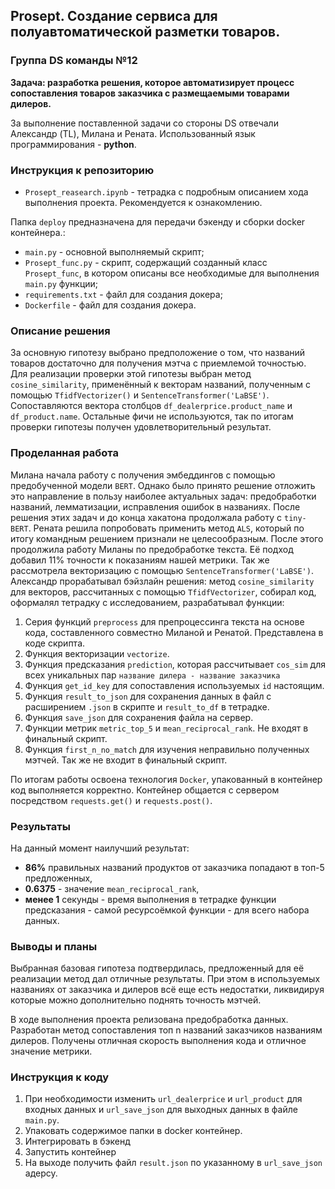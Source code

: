 ## Prosept. Cоздание сервиса для полуавтоматической разметки товаров.

### Группа DS команды №12 

**Задача: разработка решения, которое автоматизирует процесс сопоставления товаров заказчика с размещаемыми товарами дилеров.**

За выполнение поставленной задачи со стороны DS отвечали Александр (TL), Милана и Рената. Использованный язык программирования - **python**.

### Инструкция к репозиторию

* `Prosept_reasearch.ipynb` - тетрадка с подробным описанием хода выполнения проекта. Рекомендуется к ознакомлению.
  
Папка `deploy` предназначена для передачи бэкенду и сборки docker контейнера.:
* `main.py` - основной выполняемый скрипт;
* `Prosept_func.py` - скрипт, содержащий созданный класс `Prosept_func`, в котором описаны все необходимые для выполнения `main.py` функции;
* `requirements.txt` - файл для создания докера;
* `Dockerfile` - файл для создания докера.

### Описание решения

За основную гипотезу выбрано предположение о том, что названий товаров достаточно для получения мэтча с приемлемой точностью. Для реализации проверки этой гипотезы выбран метод `cosine_similarity`, применённый к векторам названий, полученным с помощью `TfidfVectorizer()` и `SentenceTransformer('LaBSE')`. Сопоставляются вектора столбцов `df_dealerprice.product_name` и `df_product.name`. Остальные фичи не используются, так по итогам проверки гипотезы получен удовлетворительный результат.

### Проделанная работа

Милана начала работу с получения эмбеддингов с помощью предобученной модели `BERT`. Однако было принято решение отложить это направление в пользу наиболее актуальных задач: предобработки названий, лемматизации, исправления ошибок в названиях. После решения этих задач и до конца хакатона  продолжала работу с `tiny-BERT`. Рената решила попробовать применить метод `ALS`, который по итогу командным решением признали не целесообразным. После этого продолжила работу Миланы по предобработке текста. Её подход добавил 11% точности к показаниям нашей метрики. Так же рассмотрела векторизацию с помощью `SentenceTransformer('LaBSE')`. Александр прорабатывал бэйзлайн решения: метод `cosine_similarity` для векторов, рассчитанных с помощью `TfidfVectorizer`, собирал код, оформалял тетрадку с исследованием, разрабатывал функции:
1. Серия функций `preprocess` для препроцессинга текста на основе кода, составленного совместно Миланой и Ренатой. Представлена в коде скрипта.
2. Функция векторизации `vectorize`.
3. Функция предсказания `prediction`, которая рассчитывает `cos_sim` для всех уникальных пар `название дилера - название заказчика`
4. Функция `get_id_key` для сопоставления используемых `id` настоящим.
5. Функция `result_to_json` для сохранения данных в файл с расширением `.json` в скрипте и `result_to_df` в тетрадке.
6. Функция `save_json` для сохранения файла на сервер.
7. Функции метрик `metric_top_5` и `mean_reciprocal_rank`. Не входят в финальный скрипт.
8. Функция `first_n_no_match` для изучения неправильно полученных мэтчей. Так же не входит в финальный скрипт.

По итогам работы освоена технология `Docker`, упакованный в контейнер код выполняется корректно. Контейнер общается с сервером посредством `requests.get()` и `requests.post()`.

### Результаты

На данный момент наилучший результат: 
- **86%** правильных названий продуктов от заказчика попадают в топ-5 предложенных, <br>
- **0.6375** - значение `mean_reciprocal_rank`, <br>
- **менее 1** секунды - время выполнения в тетрадке функции предсказания - самой ресурсоёмкой функции - для всего набора данных.

### Выводы и планы

Выбранная базовая гипотеза подтвердилась, предложенный для её реализации метод дал отличные результаты. При этом в используемых названиях от заказчика и дилеров всё еще есть недостатки, ликвидируя которые можно дополнительно поднять точность мэтчей.

В ходе выполнения проекта релизована предобработка данных. Разработан метод сопоставления топ n названий заказчиков названиям дилеров. Получены отличная скорость выполнения кода и отличное значение метрики.

### Инструкция к коду

1. При необходимости изменить `url_dealerprice` и `url_product` для входных данных и `url_save_json` для выходных данных в файле `main.py`.
2. Упаковать содержимое папки в docker контейнер.
3. Интегрировать в бэкенд
4. Запустить контейнер
5. На выходе получить файл `result.json` по указанному в `url_save_json` адерсу.
